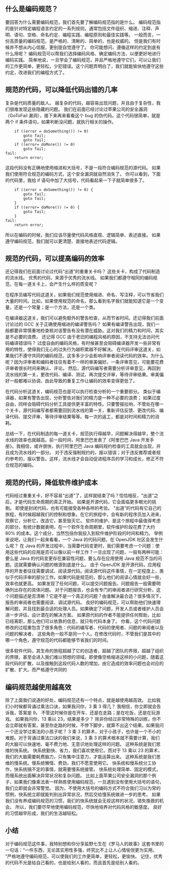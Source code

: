 ## 什么是编码规范？
要回答为什么需要编码规范，我们首先要了解编码规范指的是什么。
编码规范指的是针对特定编程语言约定的一系列规则，通常包括文件组织、缩进、注释、声明、语句、空格、命名约定、编程实践、编程原则和最佳实践等。
一般而言，一份高质量的编码规范，是严格的、清晰的、简单的，也是权威的。
但是我们有时候并不想从内心信服，更别提自觉遵守了。
你可能想问，遵循这样的约定到底有什么用呢？
编码规范可以帮我们选择编码风格、确定编码方法，以便更好地进行编码实践。 简单地说，一旦学会了编码规范，并且严格地遵守它们，可以让我们的工作更简单，更轻松，少犯错误。这个问题弄明白了，我们就能愉快地遵守这些约定，改进我们的编程方式了。

## 规范的代码，可以降低代码出错的几率
复杂是代码质量的敌人。 
越复杂的代码，越容易出现问题，并且由于复杂性，我们很难发现这些隐藏的问题。
我们在前面已经讨论过苹果公司的安全漏洞（GoToFail 漏洞），接下来再来看看这个 bug 的伪代码。这个代码很简单，就是两个 if 条件语句，如果判断没问题，就执行相关的操作。
```
    if ((error = doSomething()) != 0)
        goto fail;
        goto fail;
    if ((error= doMore()) != 0)
        goto fail;
fail:
    return error;
```
这段代码没有正确地使用缩进和大括号，不是一段符合编码规范的源代码。 如果我们使用符合规范的编码方式，这个安全漏洞就自然消失了。
你可以看到，下面的代码里，我给 if 语句中加了大括号，代码看起来一下子就简单很多了。 
```
    if ((error = doSomething()) != 0) {
        goto fail;
        goto fail;
    }
    if ((error= doMore()) != 0) {
        goto fail;
    }
fail:
    return error;
```
所以在编码的时候，我们应该尽量使代码风格直观、逻辑简单、表述直接。 
如果遵守编码规范，我们就可以更清楚、直接地表述代码逻辑。

## 规范的代码，可以提高编码的效率
还记得我们在前面讨论过代码“出道”的重重关卡吗？
这些关卡，构成了代码制造的流水线。
优秀的代码，来源于优秀的流水线。
如果我们都遵守相同的编码规范，在每一道关卡上，会产生什么样的质变呢？

在程序员编写代码这道关，如果我们规范使用缩进、命名、写注释，可以节省我们大量的时间。比如，如果使用规范的命名，那么看到名字我们就能知道它是一个变量，还是一个常量；是一个方法，还是一个类。

在编译器这道关，我们可以避免额外的警告检查，从而节省时间。还记得我们前面讨论过的 GCC 关于正确使用缩进的编译警告吗？ 如果有编译警告出现，我们一般都要非常慎重地检查核对该警告有没有潜在威胁。这对我们的精力和时间，其实是不必要的浪费。
还记得 GCC 由于老旧的编程风格的原因，不支持无法访问代码编译错误吗？ 过度自由的编码风格，有时候甚至会阻碍编译器开发一些非常有用的特性，使得我们无心的过失行为越积累越不好解决。
在代码评审这道关，如果我们不遵守共同的编码规范，这多多少少会影响评审者阅读代码的效率。为什么呢？因为评审者和编码者往往有着不一样的审美偏好。一条评审意见，可能要花费评审者很长时间来确认、评论。 然后，源代码编写者需要分析评审意见，再回到流水线的第一关，更改代码、编译、测试，再次提交评审，等待评审结果。审美偏好一般都难以协调，由此导致的重复工作让编码的效率变得更低了。

在代码分析这道关，编码规范也是可以执行检查分析的一个重要部分。
类似于编译器，如果有警告出现，分析警告对我们的精力是一种不必要的浪费； 如果过度自由，同样会阻碍代码分析工具提供更丰富的特性。只要警报拉响，不管处在哪一个关卡，源代码编写者都需要回到流水线的第一关，重新评估反馈、更改代码、编译代码、提交评审、等待评审结果等等。每一次的返工，都是对时间和精力的消耗。

总结一下，在代码制造的每一道关卡，规范执行得越早，问题解决得越早，整个流水线的效率也就越高。前一段时间，阿里巴巴发表了《阿里巴巴 Java 开发手册》。我相信，或许很快，执行阿里巴巴 Java 编码规约检查的工具就会出现，并且成为流水线的一部分。 对于违反强制规约的，报以错误；对于违反推荐或者规约参考的，报以警告。这样，流水线才会自动促进程序员的学习和成长，修正不符合规范的编码。

## 规范的代码，降低软件维护成本
代码经过重重关卡，好不容易“出道”了，这样就结束了吗？恰恰相反，“出道”之后，才是代码生命周期的真正开始。
如果是开源代码，它会面临更多眼光的挑剔。
即使是封闭代码，也有可能接受各种各样的考验。
"出道”的代码有它自己的旅程，有时候超越我们的控制和想象。在它的旅程中，会有新的程序员加入进来，观察它，分析它，改造它，甚至毁灭它。
软件的维护，是这个旅程中最值得考虑的部分。有统计数据表明，在一个软件生命周期里，软件维护阶段花费了大约 80% 的成本。这个成分，当然包括你我投入到软件维护阶段的时间和精力。
举例来说吧，让我们一起来看看，一个 Java 的代码问题，在 OpenJDK 社区会发生什么呢？
在 Java 的开发过程中，当需要代码变更时，我们需要考虑一个问题：使用这些代码的应用是否可以像以前一样工作？一旦出现了问题，一般有两种可能：要么是 Java 的代码变更存在兼容性问题，要么存在应用使用 Java 规范不当的问题。这就需要确认问题的根源到底是什么。
由于 OpenJDK 是开源代码，应用程序的开发者往往需要调试、阅读源代码。阅读源代码这件事情，在一定程度上，类似于代码评审的部分工作。如果代码是规范的，那么他们的阅读心情就会好一些，效率也就更高。
如果发现了任何问题，可以提交问题报告。问题报告一般需要明确列出存在的具体问题。 对于问题报告，也会有专门的审阅者进行研究分析，这个问题描述是否清晰？它是不是一个真正的问题？由谁解决最合适？很多情况下，报告的审阅者也需要阅读、调试源代码。
良好的编码规范，可以帮助他们快速理解问题，并且找到最合适的处理人员。如果确定了问题，开发人员或者维护人员会进一步评估、设计潜在的解决方案。
如果原代码的作者不能提供任何帮助，比如已经离职，那么他们可以依靠的信息，就只有代码本身了。
你看，这个代码问题修改的过程重包含了很多角色：代码的编写者、代码的使用者、问题的审阅者以及问题的解决者， 这些角色一般不是同一个人。在修改代码时，不管我们是其中的哪一个角色，遵守规范的代码都能够节省我们的时间。

很多软件代码，其生命的旅程超越了它的创造者，超越了团队的界限，超越了组织的界限，甚至会进入我们难以预想的领域。即使像空格缩进这样的小问题，随着这段代码的扩散，以及接触到这段代码人数的增加，由它造成的效率问题也会对应的扩散、扩大。而严格遵守共同的


## 编码规范越使用越高效
除了上面我们说道的好处，编码规范还有一个特点，就是越使用越高效。
比如我们小时候都背诵过乘法口诀，如果我问你，3 乘 3 得几？ 我相信，你立即就会告诉我，答案是 9。 不管这时候你是在开车、还是在走路；是在吃饭，还是在玩游戏。
如果我问你，13 乘以 23，结果是多少？ 除非你经过非常特殊的训练，你不会立即就有答案，甚至你走路的时候，不停下脚步，就算不出这个结果。如果我问一个还没学过乘法的小孩子呢？ 3 乘 3 的算术，对于小孩子，也许是一个不小的难题。对于背诵过乘法口诀的我们来说，3 乘 3 的算术根本就不需要计算，我们的大脑可以快速地、毫不费力地、无意识地处理这样的问题。 这种系统是我们思维的快系统。 快系统勤快、省力，我们喜欢使用它。而对于 13 乘以 23 的算术，我们的大脑需要耗费脑力，只有集中注意力，才能运算出来。
这种系统是我们思维的慢系统。慢系统懒惰、费劲，我们不愿意使用它。
快系统和慢系统分工协作，快系统搞不定的事情，就需要慢系统接管。 快系统处理简单、固定的模式，而慢系统出面解决异常状况和复杂问题。
比如上面苹果公司安全漏洞的那个例子，如果我们像乘法表一样熟练使用编码规范，一旦遇到没有使用大括号的语句，我们立即就会非常警觉。 
因为，不使用大括号的编码方式不符合我们习以为常的惯例，快系统立即就能判别出异常状况，然后交给慢系统做进一步的思考。
如果我们没有养成编码规范的习惯，我们的快系统就会无视这样的状况，错失挽救的机会。
所以，我们要尽早地使用编码规范，尽快地培养对代码风格的敏感度。 良好的习惯越早形成，我们的生活越轻松。

## 小结
对于编码规范这件事，我特别想和你分享盐野七生在《罗马人的故事》这套书里的一句话：“一件东西，无论其实用性多强，终究比不上让人心情愉悦更为实用。
”严格地遵守编码规范，可以使我们的工作更简单，更轻松，更愉快。 记住，优秀的代码不光是给自己看的，也是给别人看的，而且首先是给别人看的。
